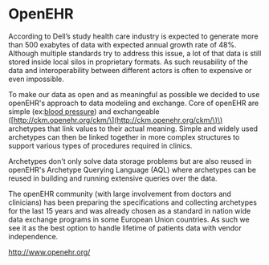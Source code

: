 # **OpenEHR**

According to Dell’s study health care industry is expected to generate more than 500 exabytes of data with expected annual growth rate of 48%. Although multiple standards try to address this issue, a lot of that data is still stored inside local silos in proprietary formats. As such reusability of the data and interoperability between different actors is often to expensive or even impossible.

To make our data as open and as meaningful as possible we decided to use openEHR's approach to data modeling and exchange. Core of openEHR are simple \(ex:[blood pressure](https://github.com/ppazos/cabolabs-ehrserver/blob/master/opts/production/vital_signs/archetypes/openEHR-EHR-OBSERVATION.blood_pressure.v1.adl)\) and exchangeable \([http://ckm.openehr.org/ckm/\](http://ckm.openehr.org/ckm/\)\) archetypes that link values to their actual meaning. Simple and widely used archetypes can then be linked together in more complex structures to support various types of procedures required in clinics.

Archetypes don't only solve data storage problems but are also reused in openEHR's Archetype Querying Language \(AQL\) where archetypes can be reused in building and running extensive queries over the data.

The openEHR community \(with large involvement from doctors and clinicians\) has been preparing the specifications and collecting archetypes for the last 15 years and was already chosen as a standard in nation wide data exchange programs in some European Union countries. As such we see it as the best option to handle lifetime of patients data with vendor independence.

[http://www.openehr.org/ ](http://www.openehr.org/)




